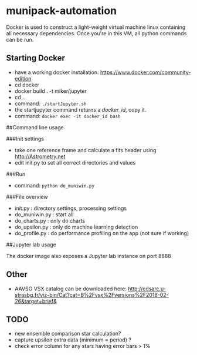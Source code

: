 # munipack-automation

Docker is used to construct a light-weight virtual machine linux containing all necessary dependencies.
Once you're in this VM, all python commands can be run.

## Starting Docker

* have a working docker installation: https://www.docker.com/community-edition
* cd docker
* docker build . -t miker/jupyter
* cd ..
* command: `./startJupyter.sh`
* the startjupyter command returns a *docker_id*, copy it.
* command: `docker exec -it docker_id bash`

##Command line usage

###Init settings

* take one reference frame and calculate a fits header using http://Astrometry.net
* edit init.py to set all correct directories and values

###Run

* command: `python do_muniwin.py`

###File overview

* init.py : directory settings, processing settings
* do_muniwin.py : start all
* do_charts.py : only do charts
* do_upsilon.py : only do machine learning detection
* do_profile.py : do performance profiling on the app (not sure if working)

##Jupyter lab usage

The docker image also exposes a Jupyter lab instance on port 8888

## Other

* AAVSO VSX catalog can be downloaded here: http://cdsarc.u-strasbg.fr/viz-bin/Cat?cat=B%2Fvsx%2Fversions%2F2018-02-26&target=brief&

## TODO

- new ensemble comparison star calculation?
- capture upsilon extra data (minimum = period) ?
- check error column for any stars having error bars > 1%
